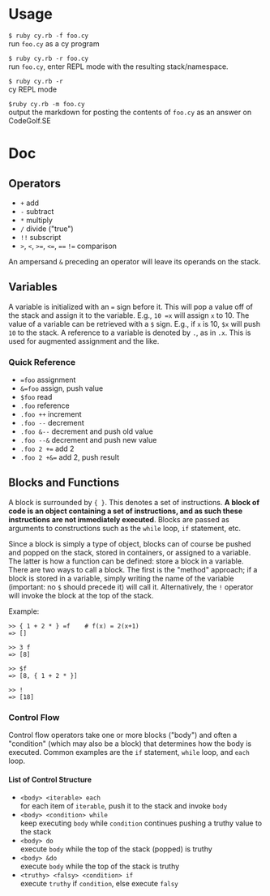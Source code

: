 # Usage

`$ ruby cy.rb -f foo.cy` <br> run `foo.cy` as a cy program

`$ ruby cy.rb -r foo.cy` <br> run `foo.cy`, enter REPL mode with the resulting stack/namespace.

`$ ruby cy.rb -r` <br> cy REPL mode

`$ruby cy.rb -m foo.cy` <br> output the markdown for posting the contents of `foo.cy` as an answer on CodeGolf.SE


# Doc

## Operators
- `+` add
- `-` subtract
- `*` multiply
- `/` divide ("true")
- `!!` subscript
- `>`, `<`, `>=`, `<=`, `==` `!=` comparison

An ampersand `&` preceding an operator will leave its operands on the stack.

## Variables
A variable is initialized with an `=` sign before it. This will pop a value off of the stack and assign it to the variable. E.g., `10 =x` will assign `x` to 10. The value of a variable can be retrieved with a `$` sign. E.g., if `x` is 10, `$x` will push `10` to the stack. A reference to a variable is denoted by `.`, as in `.x`. This is used for augmented assignment and the like.

### Quick Reference

- `=foo` assignment
- `&=foo` assign, push value
- `$foo` read
- `.foo` reference
- `.foo ++` increment
- `.foo --` decrement
- `.foo &--` decrement and push old value
- `.foo --&` decrement and push new value
- `.foo 2 +=` add 2
- `.foo 2 +&=` add 2, push result

## Blocks and Functions
A block is surrounded by `{ }`. This denotes a set of instructions. **A block of code is an object containing a set of instructions, and as such these instructions are not immediately executed**. Blocks are passed as arguments to constructions such as the `while` loop, `if` statement, etc. 

Since a block is simply a type of object, blocks can of course be pushed and popped on the stack, stored in containers, or assigned to a variable. The latter is how a function can be defined: store a block in a variable. There are two ways to call a block. The first is the "method" approach; if a block is stored in a variable, simply writing the name of the variable (important: no `$` should precede it) will call it. Alternatively, the `!` operator will invoke the block at the top of the stack.

Example:


	>> { 1 + 2 * } =f    # f(x) = 2(x+1)
	=> []
	
	>> 3 f
	=> [8]
	
	>> $f
	=> [8, { 1 + 2 * }]
	
	>> !
	=> [18]

### Control Flow
Control flow operators take one or more blocks ("body") and often a "condition" (which may also be a block) that determines how the body is executed. Common examples are the `if` statement, `while` loop, and `each` loop.

#### List of Control Structure
- `<body> <iterable> each` <br> for each item of `iterable`, push it to the stack and invoke `body`
- `<body> <condition> while` <br> keep executing `body` while `condition` continues pushing a truthy value to the stack
- `<body> do` <br> execute `body` while the top of the stack (popped) is truthy
- `<body> &do` <br> execute `body` while the top of the stack is truthy
- `<truthy> <falsy> <condition> if` <br> execute `truthy` if `condition`, else execute `falsy`


